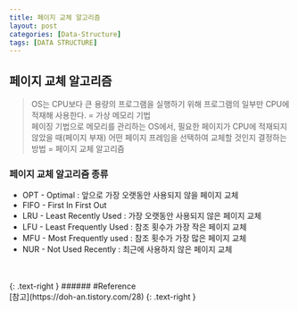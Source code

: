 ```yaml
---
title: 페이지 교체 알고리즘
layout: post
categories: [Data-Structure]
tags: [DATA STRUCTURE]
---
```


## 페이지 교체 알고리즘
> OS는 CPU보다 큰 용량의 프로그램을 실행하기 위해 프로그램의 일부만 CPU에 적재해 사용한다. = 가상 메모리 기법<Br/>
> 페이징 기법으로 메모리를 관리하는 OS에서, 필요한 페이지가 CPU에 적재되지 않았을 때(페이지 부재) 어떤 페이지 프레임을 선택하여 교체할 것인지 결정하는 방법 = 페이지 교체 알고리즘

### 페이지 교체 알고리즘 종류
- OPT - Optimal : 앞으로 가장 오랫동안 사용되지 않을 페이지 교체
- FIFO - First In First Out
- LRU - Least Recently Used : 가장 오랫동안 사용되지 않은 페이지 교체
- LFU - Least Frequently Used : 참조 횟수가 가장 작은 페이지 교체
- MFU - Most Frequently used : 참조 횟수가 가장 많은 페이지 교체
- NUR - Not Used Recently : 최근에 사용하지 않은 페이지 교체


<br>
<br>
{: .text-right }
###### #Reference
<br>
[참고](https://doh-an.tistory.com/28)
{: .text-right }
